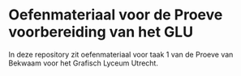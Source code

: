 # Oefenmateriaal voor de Proeve voorbereiding van het GLU

In deze repository zit oefenmateriaal voor taak 1 van de Proeve van Bekwaam voor het Grafisch Lyceum Utrecht.

